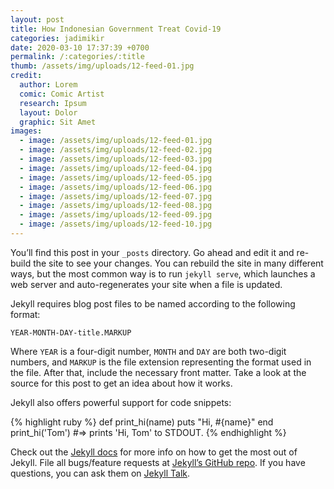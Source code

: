 ```yaml
---
layout: post
title: How Indonesian Government Treat Covid-19
categories: jadimikir
date: 2020-03-10 17:37:39 +0700
permalink: /:categories/:title
thumb: /assets/img/uploads/12-feed-01.jpg
credit:
  author: Lorem
  comic: Comic Artist
  research: Ipsum
  layout: Dolor
  graphic: Sit Amet
images:
  - image: /assets/img/uploads/12-feed-01.jpg
  - image: /assets/img/uploads/12-feed-02.jpg
  - image: /assets/img/uploads/12-feed-03.jpg
  - image: /assets/img/uploads/12-feed-04.jpg
  - image: /assets/img/uploads/12-feed-05.jpg
  - image: /assets/img/uploads/12-feed-06.jpg
  - image: /assets/img/uploads/12-feed-07.jpg
  - image: /assets/img/uploads/12-feed-08.jpg
  - image: /assets/img/uploads/12-feed-09.jpg
  - image: /assets/img/uploads/12-feed-10.jpg
---
```

You’ll find this post in your `_posts` directory. Go ahead and edit it and re-build the site to see your changes. You can rebuild the site in many different ways, but the most common way is to run `jekyll serve`, which launches a web server and auto-regenerates your site when a file is updated.

Jekyll requires blog post files to be named according to the following format:

`YEAR-MONTH-DAY-title.MARKUP`

Where `YEAR` is a four-digit number, `MONTH` and `DAY` are both two-digit numbers, and `MARKUP` is the file extension representing the format used in the file. After that, include the necessary front matter. Take a look at the source for this post to get an idea about how it works.

Jekyll also offers powerful support for code snippets:

{% highlight ruby %}
def print_hi(name)
  puts "Hi, #{name}"
end
print_hi('Tom')
#=> prints 'Hi, Tom' to STDOUT.
{% endhighlight %}

Check out the [Jekyll docs][jekyll-docs] for more info on how to get the most out of Jekyll. File all bugs/feature requests at [Jekyll’s GitHub repo][jekyll-gh]. If you have questions, you can ask them on [Jekyll Talk][jekyll-talk].

[jekyll-docs]: https://jekyllrb.com/docs/home
[jekyll-gh]:   https://github.com/jekyll/jekyll
[jekyll-talk]: https://talk.jekyllrb.com/
